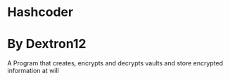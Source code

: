 # Hashcoder
# By Dextron12

A Program that creates, encrypts and decrypts vaults and store encrypted information at will
